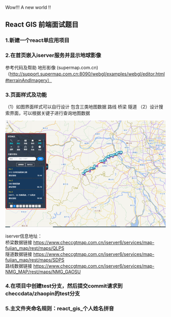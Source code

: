 Wow!!!
A new world !!


## React GIS 前端面试题目


### 1.新建一个react单应用项目

### 2.在首页嵌入iserver服务并显示地球影像

参考代码及帮助 地形影像 (supermap.com.cn)
（http://support.supermap.com.cn:8090/webgl/examples/webgl/editor.html#terrainAndImagery）


### 3.页面样式及功能
（1）如图界面样式可以自行设计 包含三类地图数据 路线 桥梁 隧道
（2）设计搜索界面，可以根据关键子进行查询地图数据

![img.png](img.png)


iserver信息地址：  
桥梁数据链接
https://www.checcgtmap.com.cn/iserver6/services/map-fujian_map/rest/maps/QLPS  
隧道数据链接
https://www.checcgtmap.com.cn/iserver6/services/map-fujian_map/rest/maps/SDPS  
路线数据链接
https://www.checcgtmap.com.cn/iserver6/services/map-NMG_MAP/rest/maps/NMG_GAOSU  

### 4.在项目中创建test分支，然后提交commit请求到checcdata/zhaopin的test分支

### 5.主文件夹命名规则：react_gis_个人姓名拼音